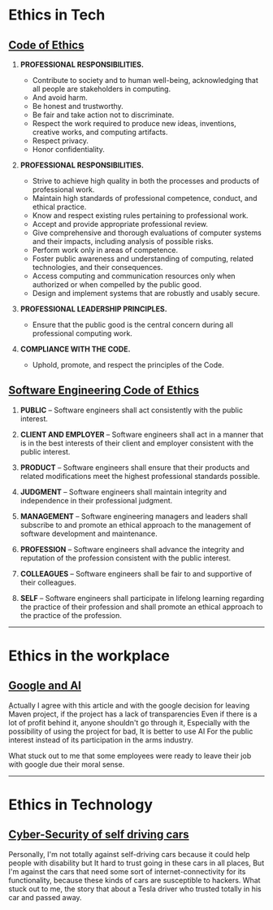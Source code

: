 # Ethics in Tech

## [Code of Ethics](https://www.acm.org/code-of-ethics) 

1. **PROFESSIONAL RESPONSIBILITIES.**  
    - Contribute to society and to human well-being, acknowledging that all people are stakeholders in computing.
    - And avoid harm.
    - Be honest and trustworthy.
    - Be fair and take action not to discriminate.
    - Respect the work required to produce new ideas, inventions, creative works, and computing artifacts.
    - Respect privacy.
    - Honor confidentiality.

2. **PROFESSIONAL RESPONSIBILITIES.**
    - Strive to achieve high quality in both the processes and products of professional work.
    - Maintain high standards of professional competence, conduct, and ethical practice.
    - Know and respect existing rules pertaining to professional work.
    - Accept and provide appropriate professional review.
    - Give comprehensive and thorough evaluations of computer systems and their impacts, including analysis of possible risks.
    - Perform work only in areas of competence.
    - Foster public awareness and understanding of computing, related technologies, and their consequences.
    - Access computing and communication resources only when authorized or when compelled by the public good.
    - Design and implement systems that are robustly and usably secure.
    
3. **PROFESSIONAL LEADERSHIP PRINCIPLES.**
    - Ensure that the public good is the central concern during all professional computing work.

4. **COMPLIANCE WITH THE CODE.**
    - Uphold, promote, and respect the principles of the Code.


## [Software Engineering Code of Ethics](https://ethics.acm.org/code-of-ethics/software-engineering-code/)

1. **PUBLIC** – Software engineers shall act consistently with the public interest.

2. **CLIENT AND EMPLOYER** – Software engineers shall act in a manner that is in the best interests of their client and employer consistent with the public interest.

3. **PRODUCT** – Software engineers shall ensure that their products and related modifications meet the highest professional standards possible.

4. **JUDGMENT** – Software engineers shall maintain integrity and independence in their professional judgment.

5. **MANAGEMENT** – Software engineering managers and leaders shall subscribe to and promote an ethical approach to the management of software development and maintenance.

6. **PROFESSION** – Software engineers shall advance the integrity and reputation of the profession consistent with the public interest.

7. **COLLEAGUES** – Software engineers shall be fair to and supportive of their colleagues.

8. **SELF** – Software engineers shall participate in lifelong learning regarding the practice of their profession and shall promote an ethical approach to the practice of the profession.

---
# Ethics in the workplace

## [Google and AI](https://gizmodo.com/in-reversal-google-says-its-ai-will-not-be-used-for-we-1826649327)

ِActually I agree with this article and with the google decision for leaving Maven project, if the project has a lack of transparencies Even if there is a lot of profit behind it, anyone shouldn't go through it, Especially with the possibility of using the project for bad, It is better to use AI For the public interest instead of its participation in the arms industry.

What stuck out to me that some employees were ready to leave their job with google due their moral sense.

---
# Ethics in Technology
## [Cyber-Security of self driving cars](https://phys.org/news/2017-02-cybersecurity-self-driving-cars.html)

Personally, I'm not totally against self-driving cars because it could help people with disability but It hard to trust going in these cars in all places,
But I'm against the cars that need some sort of internet-connectivity for its functionality, because these kinds of cars are susceptible to hackers.
What stuck out to me, the story that about a Tesla driver who trusted totally in his car and passed away.


    

